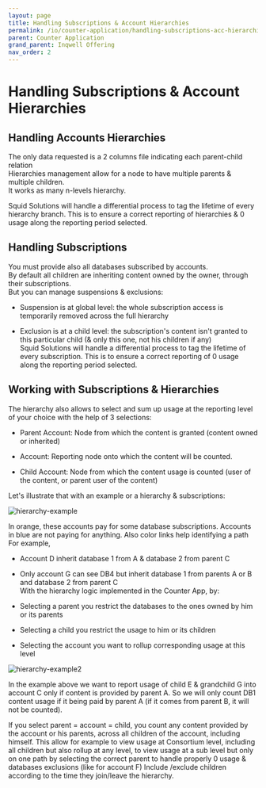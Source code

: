 ```yaml
---
layout: page
title: Handling Subscriptions & Account Hierarchies
permalink: /io/counter-application/handling-subscriptions-acc-hierarchies
parent: Counter Application
grand_parent: Inqwell Offering
nav_order: 2
---
```


<h1 id ="">Handling Subscriptions & Account Hierarchies</h1>

<h2 id="HandlingSubscriptions&amp;AccountsHierarchies-HandlingAccountsHierarchies">Handling Accounts Hierarchies</h2>

<p>The only data requested is a 2 columns file indicating each parent-child relation<br/>Hierarchies management allow for a node to have multiple parents &amp; multiple children.<br/>It works as many n-levels hierarchy.</p><p>Squid Solutions will handle a differential process to tag the lifetime of every hierarchy branch. This is to ensure a correct reporting of hierarchies &amp; 0 usage along the reporting period selected.</p>

<h2 id="HandlingSubscriptions&amp;AccountsHierarchies-HandlingSubscriptions">Handling Subscriptions</h2>

<p>You must provide also all databases subscribed by accounts.<br/>By default all children are inheriting content owned by the owner, through their subscriptions.<br/>But you can manage suspensions &amp; exclusions:</p><ul><li><p>Suspension is at global level: the whole subscription access is temporarily removed across the full hierarchy</p></li><li><p>Exclusion is at a child level: the subscription's content isn't granted to this particular child (&amp; only this one, not his children if any)<br/>Squid Solutions will handle a differential process to tag the lifetime of every subscription. This is to ensure a correct reporting of 0 usage along the reporting period selected.</p></li></ul>

<h2 id="HandlingSubscriptions&amp;AccountsHierarchies-WorkingwithSubscriptions&amp;Hierarchies">Working with Subscriptions &amp; Hierarchies</h2>

<p>The hierarchy also allows to select and sum up usage at the reporting level of your choice with the help of 3 selections:</p><ul><li><p>Parent Account: Node from which the content is granted (content owned or inherited)</p></li><li><p>Account: Reporting node onto which the content will be counted.</p></li><li><p>Child Account: Node from which the content usage is counted (user of the content, or parent user of the content)</p></li></ul><p>Let's illustrate that with an example or a hierarchy &amp; subscriptions:</p>

<img src="../../../inqwell-documentation/assets/images/hierarchy-example.png" alt="hierarchy-example">

<p>In orange, these accounts pay for some database subscriptions. Accounts in blue are not paying for anything. Also color links help identifying a path<br/>For example,</p><ul><li><p>Account D inherit database 1 from A &amp; database 2 from parent C</p></li><li><p>Only account G can see DB4 but inherit database 1 from parents A or B and database 2 from parent C<br/>With the hierarchy logic implemented in the Counter App, by:</p></li><li><p>Selecting a parent you restrict the databases to the ones owned by him or its parents</p></li><li><p>Selecting a child you restrict the usage to him or its children</p></li><li><p>Selecting the account you want to rollup corresponding usage at this level</p></li></ul>

<img src="../../../inqwell-documentation/assets/images/hierarchy-example2.png" alt="hierarchy-example2">

In the example above we want to report usage of child E &amp; grandchild G into account C only if content is provided by parent A. So we will only count DB1 content usage if it being paid by parent A (if it comes from parent B, it will not be counted).

If you select parent = account = child, you count any content provided by the account or his parents, across all children of the account, including himself. This allow for example to view usage at Consortium level, including all children but also rollup at any level, to view usage at a sub level but only on one path by selecting the correct parent to handle properly 0 usage &amp; databases exclusions (like for account F) Include /exclude children according to the time they join/leave the hierarchy.

<script src="../../assets/js/removeMadeWith.js"></script>